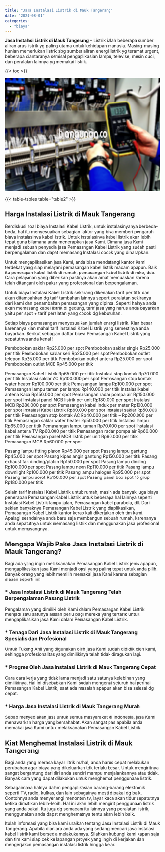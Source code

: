 ```yaml
---
title: "Jasa Instalasi Listrik di Mauk Tangerang"
date: "2024-08-01"
categories: 
  - "biaya"
---
```


**Jasa Instalasi Listrik di Mauk Tangerang** – Listrik ialah beberapa sumber aliran arus listrik yg paling utama untuk kehidupan manusia. Masing-masing hunian memerlukan listrik sbg sumber aliran energi listrik yg teramat urgent, beberapa diantaranya semisal pengaplikasian lampu, televise, mesin cuci, dan peralatan lainnya yg memakai listrik.

{{< toc >}}

![Jasa Instalasi Listrik di Mauk Tangerang](/images/instalasi-listrik-murah05.png)

{{< table-tables table="table2" >}}

## Harga Instalasi Listrik di Mauk Tangerang

Berdiskusi soal biaya Instalasi Kabel Listrik, untuk instalasinyanya berbeda-beda, hal itu menyesuaikan sebagian faktor yang bisa memberi pengaruh biaya instalasinya kabel listrik. Untuk instalasinya kabel listrik akan lebih tepat guna bilamana anda menerapkan jasa Kami. Dimana jasa Kami menjadi sebuah penyedia jasa Pemasangan Kabel Listrik yang sudah pasti berpengalaman dan dapat memasang Instalasi cocok yang diharapkan.

Untuk mengaplikasikan jasa Kami, anda bisa mendatangi kantor Kami terdekat yang siap melayani pemasangan kabel listrik macam apapun. Baik itu penerapan kabel listrik di rumah, pemasangan kabel listrik di ruko, dsb. Cara pelayanan yang diberikan pastinya akan amat memuaskan karena telah ditangani oleh pakar yang professional dan berpengalaman.

Untuk biaya Instalasi Kabel Listrik sekarang dikenakan tarif per titik dan akan ditambahkan dg tarif tambahan lainnya seperti peralatan sekiranya dari kami dan penambahan pemasangan yang dipinta. Seperti halnya anda akan memasang kabel listrik di gedung, tarif jasa yang harus anda bayarkan yaitu per spot + tarif peralatan yang cocok dg kebutuhan.

Setiap biaya pemasangan menyesuaikan jumlah energi listrik. Kian besar karenanya kian mahal tarif instalasi Kabel Listrik yang semestinya anda bayarkan. Berikut sebagian daftar biaya Pemasangan Kabel Listrik yang sepatutnya anda kenal !

Pembobokan saklar Rp25.000 per spot Pembobokan saklar single Rp25.000 per titik Pembobokan saklar seri Rp25.000 per spot Pembobokan outlet telepon Rp25.000 per titik Pembobokan outlet antena Rp25.000 per spot Pembobokan outlet MCB Rp45.000 per titik

Pemasangan Kabel Listrik Rp65.000 per titik Instalasi stop kontak Rp70.000 per titik Instalasi saklar AC Rp100.000 per spot Pemasangan stop kontak water heater Rp100.000 per titik Pemasangan lampu Rp100.000 per spot Pemasangan lampu taman per lampu Rp140.000 per titik Instalasi kabel antena Kaca Rp150.000 per spot Pemasangan radar pompa air Rp150.000 per spot Instalasi panel MCB listrik per unit Rp180.000 per spot Instalasi MCB Rp280.000 per spot Pemasangan kabel induk per meter Rp100.000 per spot Instalasi Kabel Listrik Rp60.000 per spot Instalasi saklar Rp50.000 per titik Pemasangan stop kontak AC Rp40.000 per titik – Rp200.000 per titik Pemasangan saklar water heater Rp50.000 per titik Instalasi lampu Rp65.000 per titik Pemasangan lampu taman Rp70.000 per spot Instalasi kabel antena TV Rp60.000 per titik Pemasangan radar pompa air Rp60.000 per titik Pemasangan panel MCB listrik per unit Rp90.000 per titik Pemasangan MCB Rp60.000 per spot

Pasang lampu fitting plafon Rp45.000 per spot Pasang lampu gantung Rp45.000 per spot Pasang kipas angin gantung Rp150.000 per titik Pasang exhaust fan dinding/plafon Rp150.000 per spot Pasang lampu dinding Rp100.000 per spot Pasang lampu neon Rp110.000 per titik Pasang lampu downlight Rp100.000 per titik Pasang lampu halogen Rp95.000 per spot Pasang lampu sorot Rp150.000 per spot Pasang panel box spot 15 grup Rp180.000 per titik

Selain tarif Instalasi Kabel Listrik untuk rumah, masih ada banyak juga biaya penerapan Pemasangan Kabel Listrik untuk beberapa hal lainnya seperti Instalasi Kabel Listrik lampu jalan, Pemasangan kabel parabola, dll. Dari sekian banyaknya Pemasangan Kabel Listrik yang diaplikasikan, Pemasangan Kabel Listrik kantor kerap kali dikerjakan oleh tim kami. Apalagi seandainya anda baru saja membangun sebuah rumah, karenanya anda sepatutnya untuk memasang listrik dan menggunakan jasa profesional untuk memasangnya.

## Mengapa Wajib Pake Jasa Instalasi Listrik di Mauk Tangerang?

Bagi ada yang ingin melaksanakan Pemasangan Kabel Listrik jenis apapun, mengaplikasikan jasa Kami menjadi opsi yang paling tepat untuk anda pilih. Banyak orang yang lebih memilih memakai jasa Kami karena sebagian alasan seperti ini!

### \* Jasa Instalasi Listrik di Mauk Tangerang Telah Berpengalaman Pasang Listrik

Pengalaman yang dimiliki oleh Kami dalam Pemasangan Kabel Listrik menjadi satu satunya alasan perlu bagi mereka yang tertarik untuk mengaplikasikan jasa Kami dalam Pemasangan Kabel Listrik.

### \* Tenaga Dari Jasa Instalasi Listrik di Mauk Tangerang Spesialis dan Profesional

Untuk Tukang Ahli yang digunakan oleh jasa Kami sudah dididik oleh kami, sehingga profesionalitas yang dimilikinya telah tidak diragukan lagi.

### \* Progres Oleh Jasa Instalasi Listrik di Mauk Tangerang Cepat

Cara cara kerja yang tidak lama menjadi satu satunya kelebihan yang dimilikinya. Hal ini disebabkan Kami sudah mengenal seluruh hal perihal Pemasangan Kabel Listrik, saat ada masalah apapun akan bisa selesai dg cepat.

### \* Harga Jasa Instalasi Listrik di Mauk Tangerang Murah

Sebab menyediakan jasa untuk semua masyarakat di Indonesia, jasa Kami menawarkan harga yang bersahabat. Akan sangat pas apabila anda memakai jasa Kami untuk melaksanakan Pemasangan Kabel Listrik.

## Kiat Menghemat Instalasi Listrik di Mauk Tangerang


Bagi anda yang merasa bayar litrik mahal, anda harus cepat melakukan perubahan agar biaya yang dikeluarkan tdk terlalu besar. Untuk mengiritnya sangat bergantung dari diri anda sendiri mampu menjalankannya atau tidak. Banyak cara yang dapat dilakukan untuk menghemat penggunaan listrik.

Sebagaimana halnya dalam pengaplikasian barang-barang elektronik seperti TV, radio, kulkas, dan lain sebagainya mesti dipakai dg baik. Contohnya anda menyenangi menonton tv, layar kaca akan tidur sepatutnya ketika dimatikan lebih-lebih. Hal ini akan lebih mengirit penggunaan listrik yang anda pakai. Itu juga dg semacam itu lainnya yang peralatan listrik, menggunakan anda dapat menghematnya tentu akan lebih baik.

Itulah informasi yang bisa kami uraikan tentang Jasa Instalasi Listrik di Mauk Tangerang. Apabila diantara anda ada yang sedang mencari jasa Instalasi kabel listrik kami bersedia melakukannya. Silahkan hubungi kami kapan saja dan tim kami siap cek ke lapangan proyek yang ingin di kerjakan dan mengerjakan pemasangan instalasi listrik hingga kelar.
